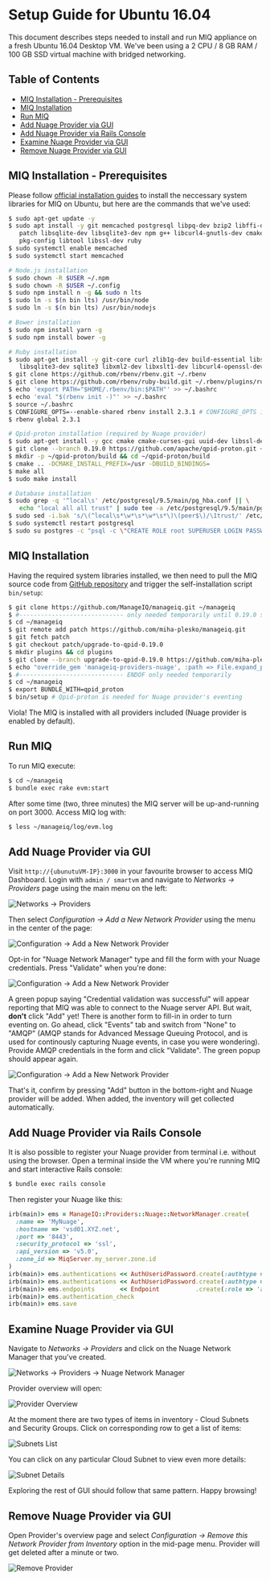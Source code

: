 # Setup Guide for Ubuntu 16.04
This document describes steps needed to install and run MIQ appliance on a fresh Ubuntu 16.04 Desktop
VM. We've been using a 2 CPU / 8 GB RAM / 100 GB SSD virtual machine with bridged networking.

## Table of Contents
* [MIQ Installation - Prerequisites](#miq-installation-prerequisites)
* [MIQ Installation](#miq-installation)
* [Run MIQ](#run-miq)
* [Add Nuage Provider via GUI](#add-nuage-provider-via-gui)
* [Add Nuage Provider via Rails Console](#add-nuage-provider-via-rails-console)
* [Examine Nuage Provider via GUI](#examine-nuage-provider-via-gui)
* [Remove Nuage Provider via GUI](#remove-nuage-provider-via-gui)

## MIQ Installation - Prerequisites
Please follow [official installation guides](http://www.manageiq.org/docs/guides/developer_setup.html) to install
the neccessary system libraries for MIQ on Ubuntu, but here are the commands that we've used:

```bash
$ sudo apt-get update -y
$ sudo apt install -y git memcached postgresql libpq-dev bzip2 libffi-dev libreadline-dev libxml2-dev libxslt-dev \
   patch libsqlite-dev libsqlite3-dev npm g++ libcurl4-gnutls-dev cmake libgit2-dev \
   pkg-config libtool libssl-dev ruby
$ sudo systemctl enable memcached
$ sudo systemctl start memcached

# Node.js installation
$ sudo chown -R $USER ~/.npm
$ sudo chown -R $USER ~/.config
$ sudo npm install n -g && sudo n lts
$ sudo ln -s $(n bin lts) /usr/bin/node
$ sudo ln -s $(n bin lts) /usr/bin/nodejs

# Bower installation
$ sudo npm install yarn -g
$ sudo npm install bower -g

# Ruby installation
$ sudo apt-get install -y git-core curl zlib1g-dev build-essential libssl-dev libreadline-dev libyaml-dev \
   libsqlite3-dev sqlite3 libxml2-dev libxslt1-dev libcurl4-openssl-dev python-software-properties libffi-dev
$ git clone https://github.com/rbenv/rbenv.git ~/.rbenv
$ git clone https://github.com/rbenv/ruby-build.git ~/.rbenv/plugins/ruby-build
$ echo 'export PATH="$HOME/.rbenv/bin:$PATH"' >> ~/.bashrc
$ echo 'eval "$(rbenv init -)"' >> ~/.bashrc
$ source ~/.bashrc
$ CONFIGURE_OPTS=--enable-shared rbenv install 2.3.1 # CONFIGURE_OPTS is needed for Qpid-proton
$ rbenv global 2.3.1

# Qpid-proton installation (required by Nuage provider)
$ sudo apt-get install -y gcc cmake cmake-curses-gui uuid-dev libssl-dev libsasl2-2 libsasl2-dev swig
$ git clone --branch 0.19.0 https://github.com/apache/qpid-proton.git ~/qpid-proton
$ mkdir -p ~/qpid-proton/build && cd ~/qpid-proton/build
$ cmake .. -DCMAKE_INSTALL_PREFIX=/usr -DBUILD_BINDINGS=
$ make all
$ sudo make install

# Database installation
$ sudo grep -q '^local\s' /etc/postgresql/9.5/main/pg_hba.conf || \
   echo "local all all trust" | sudo tee -a /etc/postgresql/9.5/main/pg_hba.conf
$ sudo sed -i.bak 's/\(^local\s*\w*\s*\w*\s*\)\(peer$\)/\1trust/' /etc/postgresql/9.5/main/pg_hba.conf
$ sudo systemctl restart postgresql
$ sudo su postgres -c "psql -c \"CREATE ROLE root SUPERUSER LOGIN PASSWORD 'smartvm'\""
```

## MIQ Installation
Having the required system libraries installed, we then need to pull the MIQ source code from
[GitHub repository](https://github.com/manageiq/manageiq) and trigger the self-installation script
`bin/setup`:

```bash
$ git clone https://github.com/ManageIQ/manageiq.git ~/manageiq
$ #----------------------------- only needed temporarily until 0.19.0 support is upstreamed
$ cd ~/manageiq
$ git remote add patch https://github.com/miha-plesko/manageiq.git
$ git fetch patch
$ git checkout patch/upgrade-to-qpid-0.19.0
$ mkdir plugins && cd plugins
$ git clone --branch upgrade-to-qpid-0.19.0 https://github.com/miha-plesko/manageiq-providers-nuage.git
$ echo "override_gem 'manageiq-providers-nuage', :path => File.expand_path('~/manageiq/plugins/manageiq-providers-nuage')" > ../bundler.d/local_plugins.rb
$ #----------------------------- ENDOF only needed temporarily
$ cd ~/manageiq
$ export BUNDLE_WITH=qpid_proton
$ bin/setup # Qpid-proton is needed for Nuage provider's eventing
```

Viola! The MIQ is installed with all providers included (Nuage provider is enabled by default).

## Run MIQ
To run MIQ execute:

```bash
$ cd ~/manageiq
$ bundle exec rake evm:start
```

After some time (two, three minutes) the MIQ server will be up-and-running on port 3000. Access MIQ log with:

```bash
$ less ~/manageiq/log/evm.log
``` 

## Add Nuage Provider via GUI
Visit `http://{ubunutuVM-IP}:3000` in your favourite browser to access MIQ Dashboard. Login with `admin / smartvm`
and navigate to *Networks -> Providers* page using the main menu on the left:

![Networks -> Providers](./provider-menu.PNG)

Then select *Configuration -> Add a New Network Provider* using the menu in the center of the page:

![Configuration -> Add a New Network Provider](./new-provider.PNG)

Opt-in for "Nuage Network Manager" type and fill the form with your Nuage credentials. Press "Validate" when you're done:

![Configuration -> Add a New Network Provider](./default-endpoint.PNG)

A green popup saying "Credential validation was successful" will appear reporting that MIQ was able to connect to the Nuage server API.
But wait, **don't** click "Add" yet! There is another form to fill-in in order to turn eventing on. Go ahead, click "Events" tab and switch
from "None" to "AMQP" (AMQP stands for Advanced Message Queuing Protocol, and is used for continously capturing Nuage events, in case
you were wondering). Provide AMQP credentials in the form and click "Validate". The green popup should appear again.

![Configuration -> Add a New Network Provider](./amqp-endpoint.PNG)

That's it, confirm by pressing "Add" button in the bottom-right and Nuage provider will be added.
When added, the inventory will get collected automatically.

## Add Nuage Provider via Rails Console
It is also possible to register your Nuage provider from terminal i.e. without using the browser. Open a terminal
inside the VM where you're running MIQ and start interactive Rails console:

```bash
$ bundle exec rails console
```

Then register your Nuage like this:

```ruby
irb(main)> ems = ManageIQ::Providers::Nuage::NetworkManager.create(
  :name => 'MyNuage', 
  :hostname => 'vsd01.XYZ.net', 
  :port => '8443', 
  :security_protocol => 'ssl', 
  :api_version => 'v5.0', 
  :zone_id => MiqServer.my_server.zone.id
)
irb(main)> ems.authentications << AuthUseridPassword.create(:authtype => 'default', :userid => 'myuser', :password => 'mypass')
irb(main)> ems.authentications << AuthUseridPassword.create(:authtype => 'amqp', :userid => 'jmsuser@system', :password => 'mypass')
irb(main)> ems.endpoints       << Endpoint          .create(:role => 'amqp', :hostname => 'vsd01.XYZ.net', :port => '5672')
irb(main)> ems.authentication_check
irb(main)> ems.save
```

## Examine Nuage Provider via GUI
Navigate to *Networks -> Providers* and click on the Nuage Network Manager that you've created.

![Networks -> Providers -> Nuage Network Manager](./select-provider.PNG)

Provider overview will open:

![Provider Overview](./provider-overview.PNG)

At the moment there are two types of items in inventory - Cloud Subnets and Security Groups. Click on corresponding
row to get a list of items:

![Subnets List](./subnets-list.PNG)

You can click on any particular Cloud Subnet to view even more details:

![Subnet Details](./subnet-details.PNG)

Exploring the rest of GUI should follow that same pattern. Happy browsing!

## Remove Nuage Provider via GUI
Open Provider's overview page and select *Configuration -> Remove this Network Provider from Inventory*
option in the mid-page menu. Provider will get deleted after a minute or two.

![Remove Provider](./remove-provider.PNG)
